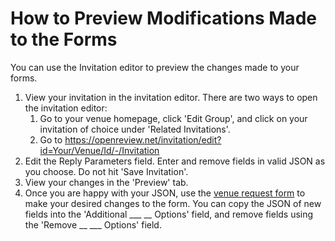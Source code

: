 # How to Preview Modifications Made to the Forms

You can use the Invitation editor to preview the changes made to your forms.&#x20;

1. View your invitation in the invitation editor. There are two ways to open the invitation editor:&#x20;
   1. Go to your venue homepage, click 'Edit Group', and click on your invitation of choice under 'Related Invitations'.
   2. Go to https://openreview.net/invitation/edit?id=Your/Venue/Id/-/Invitation
2. Edit the Reply Parameters field. Enter and remove fields in valid JSON as you choose. Do not hit 'Save Invitation'.&#x20;
3. View your changes in the 'Preview' tab.&#x20;
4. Once you are happy with your JSON, use the [venue request form](../../getting-started/hosting-a-venue-on-openreview/navigating-your-venue-pages.md#venue-request-form) to make your desired changes to the form. You can copy the JSON  of new fields into the 'Additional \_\_\_ __ Options' field, and remove fields using the 'Remove __ \_\_\_ Options' field.&#x20;

